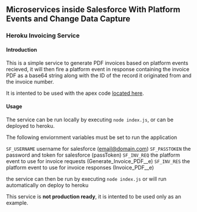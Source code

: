 ## Microservices inside Salesforce With Platform Events and Change Data Capture

### Heroku Invoicing Service

#### Introduction

This is a simple service to generate PDF invoices based on platform events recieved, it will then fire a platform event in response containing the invoice PDF as a base64 string along with the ID of the record it originated from and the invoice number.

It is intented to be used with the apex code [located here](https://github.com/mickwheelz/DF2019-Invoicing-Salesforce "Apex Repository").

#### Usage
The service can be run locally by executing `node index.js`, or can be deployed to heroku.

The following enviornment variables must be set to run the application

`SF_USERNAME` username for salesforce (email@domain.com)
`SF_PASSTOKEN` the password and token for salesforce (passToken)
`SF_INV_REQ` the platform event to use for invoice requests (Generate_Invoice_PDF__e)
`SF_INV_RES` the platform event to use for invoice responses (Invoice_PDF__e)

the service can then be run by executing `node index.js` or will run automatically on deploy to heroku

This service is **not production ready**, it is intented to be used only as an example.